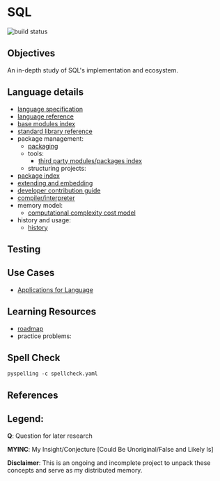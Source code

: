 # SQL
![build status](https://github.com/praisetompane/sql/actions/workflows/sql.yaml/badge.svg) <br>

## Objectives
  An in-depth study of SQL's implementation and ecosystem.

## Language details
- [language specification](https://www.iso.org/standard/76583.html)
- [language reference]()
- [base modules index]()
- [standard library reference]()
- package management:
  - [packaging]()
  - tools:
    - [third party modules/packages index]()
  - structuring projects:
- [package index]()
- [extending and embedding]()
- [developer contribution guide]()
- [compiler/interpreter]()
- memory model:
  - [computational complexity cost model]()
- history and usage:
  - [history]()

## Testing

## Use Cases
  - [Applications for Language]()

## Learning Resources
  - [roadmap](https://roadmap.sh/sql)
  - practice problems:

## Spell Check
```shell
pyspelling -c spellcheck.yaml
```

## References

## Legend:
**Q**: Question for later research

**MYINC**: My Insight/Conjecture [Could Be Unoriginal/False and Likely Is]

**Disclaimer**: This is an ongoing and incomplete project to unpack these concepts and serve as my distributed memory.
